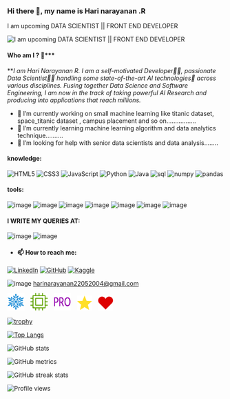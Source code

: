 ### Hi there 👋, my name is Hari narayanan .R
 I am upcoming DATA SCIENTIST || FRONT END DEVELOPER 

![I am upcoming DATA SCIENTIST || FRONT END DEVELOPER ](https://www.virajetech.com/assets/uploads/blog_images/53f66-what-is-data-science.jpg)

#### Who am I ? 🤔***


***I am Hari Narayanan R. I am a self-motivated Developer👨‍💻, passionate Data Scientist👨‍🔬 handling some state-of-the-art AI technologies🌟 across various disciplines. Fusing together Data Science and Software Engineering, I am now in the track of taking powerful AI Research and producing into applications that reach millions.*

- 🔭 I’m currently working on small  machine learning like titanic dataset, space_titanic dataset , campus placement and so on.................
- 🌱 I’m currently learning  machine learning algorithm and data analytics technique..........
- 🤔 I’m looking for help with senior data scientists and data analysis........


#### knowledge:
![HTML5](https://img.shields.io/badge/html5-%23E34F26.svg?style=for-the-badge&logo=html5&logoColor=white)
![CSS3](https://img.shields.io/badge/css3-%231572B6.svg?style=for-the-badge&logo=css3&logoColor=white)
![JavaScript](https://img.shields.io/badge/javascript-%23323330.svg?style=for-the-badge&logo=javascript&logoColor=%23F7DF1E)
![Python](https://img.shields.io/badge/python-3670A0?style=for-the-badge&logo=python&logoColor=ffdd54)
![Java](https://img.shields.io/badge/java-%23ED8B00.svg?style=for-the-badge&logo=java&logoColor=white)
![sql](https://user-images.githubusercontent.com/117098032/211061175-ad012d37-5cee-481f-a00e-ffdf94070ea1.png)
![numpy](https://user-images.githubusercontent.com/117098032/211061305-ef9c59f1-a9d7-448d-b4d0-c0ada831c518.png)
![pandas](https://user-images.githubusercontent.com/117098032/211061367-27e1c80e-b140-45c2-baf4-1e12f95fa285.png)



#### tools:
![image](https://user-images.githubusercontent.com/117098032/211061822-501f72a3-c200-4f60-9888-b3bf172e4b91.png)
![image](https://user-images.githubusercontent.com/117098032/211061887-96db0e83-a8ca-40e8-bbf5-67559372dcd2.png)
![image](https://user-images.githubusercontent.com/117098032/211061920-d836c507-d6c2-4393-bd6f-37ef2924c091.png)
![image](https://user-images.githubusercontent.com/117098032/211061957-8c99a407-c0d2-4a1c-83d6-b9db95ac771c.png)
![image](https://user-images.githubusercontent.com/117098032/211061995-4f9e1e3c-8ca2-487b-9bd5-245b641a572f.png)
![image](https://user-images.githubusercontent.com/117098032/211062043-afc75104-ef4c-43c6-9dcf-ea8234101e53.png)
![image](https://user-images.githubusercontent.com/117098032/211062084-16ff11ef-5c3f-498c-87ec-ebd8bd950fa3.png)



#### I WRITE MY QUERIES AT:
![image](https://user-images.githubusercontent.com/117098032/211062207-69a8dcb7-d1da-4a19-8c7a-aeee8a128e34.png)
![image](https://user-images.githubusercontent.com/117098032/211062242-a271660c-631b-47ce-b14d-fa689f565b78.png)




- #### 📫 How to reach me:
[![LinkedIn](https://img.shields.io/badge/linkedin-%230077B5.svg?style=for-the-badge&logo=linkedin&logoColor=white)](www.linkedin.com/in/hari-narayanan-8bb040229)
[![GitHub](https://img.shields.io/badge/github-%23121011.svg?style=for-the-badge&logo=github&logoColor=white)](https://github.com/hari22offical)
[![Kaggle](https://img.shields.io/badge/Kaggle-035a7d?style=for-the-badge&logo=kaggle&logoColor=white)](https://www.kaggle.com/harinarayanan22/account)

![image](https://user-images.githubusercontent.com/117098032/211065777-7ec4dc03-8d9b-407b-aac4-a0e31a8c7cf9.png)
harinarayanan22052004@gmail.com

<a href='https://archiveprogram.github.com/'><img src='https://raw.githubusercontent.com/acervenky/animated-github-badges/master/assets/acbadge.gif' width='40' height='40'></a> <a href='https://docs.github.com/en/developers'><img src='https://raw.githubusercontent.com/acervenky/animated-github-badges/master/assets/devbadge.gif' width='40' height='40'></a> <a href='https://github.com/pricing'><img src='https://raw.githubusercontent.com/acervenky/animated-github-badges/master/assets/pro.gif' width='40' height='40'></a> <a href='https://stars.github.com/'><img src='https://raw.githubusercontent.com/acervenky/animated-github-badges/master/assets/starbadge.gif' width='35' height='35'></a> <a href='https://docs.github.com/en/github/supporting-the-open-source-community-with-github-sponsors'><img src='https://raw.githubusercontent.com/acervenky/animated-github-badges/master/assets/sponsorbadge.gif' width='35' height='35'></a> 

[![trophy](https://github-profile-trophy.vercel.app/?username=hari22offical)](https://github.com/ryo-ma/github-profile-trophy)

[![Top Langs](https://github-readme-stats.vercel.app/api/top-langs/?username=hari22offical)](https://github.com/anuraghazra/github-readme-stats)

![GitHub stats](https://github-readme-stats.vercel.app/api?username=hari22offical&show_icons=true&count_private=true)  
  

![GitHub metrics](https://metrics.lecoq.io/hari22offical)  

![GitHub streak stats](https://streak-stats.demolab.com/?user=hari22offical)  

![Profile views](https://gpvc.arturio.dev/hari22offical)  
